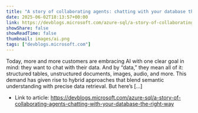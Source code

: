 ```yaml
---
title: "A story of collaborating agents: chatting with your database the right way"
date: 2025-06-02T18:13:57+00:00
link: https://devblogs.microsoft.com/azure-sql/a-story-of-collaborating-agents-chatting-with-your-database-the-right-way
showShare: false
showReadTime: false
thumbnail: images/ai.png
tags: ["devblogs.microsoft.com"]
---
```

Today, more and more customers are embracing AI with one clear goal in mind: they want to chat with their data. And by “data,” they mean all of it:  structured tables, unstructured documents, images, audio, and more. This demand has given rise to hybrid approaches that blend semantic understanding with precise data retrieval. But here’s […]

- Link to article: https://devblogs.microsoft.com/azure-sql/a-story-of-collaborating-agents-chatting-with-your-database-the-right-way